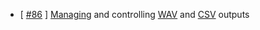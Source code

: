 * [ [#86](https://github.com/WaveBeans/wavebeans/issues/86) ] [Managing](/docs/user/api/readme.md#managed-type) and controlling [WAV](/docs/user/api/outputs/wav-output.md#controlling-output) and [CSV](/docs/user/api/outputs/csv-outputs.md#controlling-output) outputs